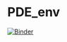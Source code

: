 # PDE_env
[![Binder](https://mybinder.org/badge_logo.svg)](https://mybinder.org/v2/gh/RaffaeleParadiso/PDE/main?urlpath=https%3A%2F%2Fgithub.com%2FRaffaeleParadiso%2FPDE%2Fblob%2Fmain%2Fbinder%2FPDE.ipynb)
